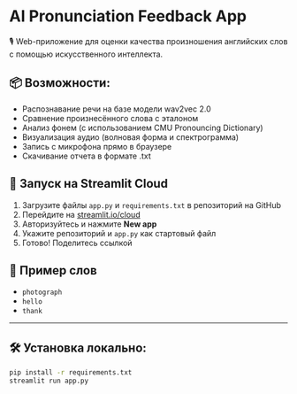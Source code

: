 # AI Pronunciation Feedback App

🎙️ Web-приложение для оценки качества произношения английских слов с помощью искусственного интеллекта.

## 📦 Возможности:
- Распознавание речи на базе модели wav2vec 2.0
- Сравнение произнесённого слова с эталоном
- Анализ фонем (с использованием CMU Pronouncing Dictionary)
- Визуализация аудио (волновая форма и спектрограмма)
- Запись с микрофона прямо в браузере
- Скачивание отчета в формате .txt

## 🚀 Запуск на Streamlit Cloud
1. Загрузите файлы `app.py` и `requirements.txt` в репозиторий на GitHub
2. Перейдите на [streamlit.io/cloud](https://streamlit.io/cloud)
3. Авторизуйтесь и нажмите **New app**
4. Укажите репозиторий и `app.py` как стартовый файл
5. Готово! Поделитесь ссылкой

## 🧪 Пример слов
- `photograph`
- `hello`
- `thank`

---

## 🛠️ Установка локально:
```bash
pip install -r requirements.txt
streamlit run app.py
```
